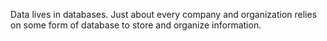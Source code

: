 Data lives in databases. Just about every company and organization relies on some form of database to store and organize information.


